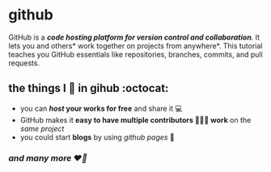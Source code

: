 # github
GitHub is a _**code hosting platform for version control and collaboration**_. It lets you and others* work together on projects from anywhere*. This tutorial teaches you GitHub essentials like repositories, branches, commits, and pull requests.

## the things I 💙 in gihub :octocat:
* you can **_host_ your works for free** and share it 💻
* GitHub makes it **easy to have multiple contributors 👨‍👦‍👦 work** on the *same project*
* you could start **blogs** by using *github pages* 🌹
### *and many more ❤️‍🔥*
